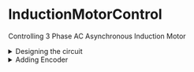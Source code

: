 # InductionMotorControl
Controlling 3 Phase AC Asynchronous Induction Motor

<details>
  
<summary> Designing the circuit </summary>

I've Designed the control boad around this IC fro Infineon [IGCM04F60GAXKMA1](https://www.digikey.ca/en/products/detail/infineon-technologies/IGCM04F60GAXKMA1/5960098)

Here is the video of testing the circuit and getting initial result:

 [ ![image](https://github.com/GhajariAli/InductionMotorControl/assets/124516346/e5c6398d-9890-4f7f-9bff-9ceaebefc4f3)](https://www.youtube.com/shorts/fg0to3o2meA)

So I designed a PCB to get things going Faster, you can find the KiCAD design and initial code to run the motor in [THIS](https://github.com/GhajariAli/InductionMotorControl/tree/FirstCurcuitDesign)https://github.com/GhajariAli/InductionMotorControl/tree/FirstCurcuitDesign branch

![image](https://github.com/GhajariAli/InductionMotorControl/assets/124516346/7d180d9a-082e-4a4d-8e66-88960f138076)

![image](https://github.com/GhajariAli/InductionMotorControl/assets/124516346/3f589aea-a336-4bb9-9014-de208c041ac9)

![image](https://github.com/GhajariAli/InductionMotorControl/assets/124516346/ef48dafa-2c1b-447d-9f68-5755eeecb492)

</details>

<details>
  
<summary> Adding Encoder </summary>
Induction Motors are usally not controlled by a closed loop using encoder but to validate and verify my own work I'd like to have and encoder on the shaft.

here is the encoder I've used : 

[![image](https://github.com/GhajariAli/InductionMotorControl/assets/124516346/795896b8-fc90-404c-ae55-26a9536d124e)](https://www.aliexpress.com/item/4000094589182.html?spm=a2g0o.order_list.order_list_main.51.55f218029jO34n)

Below is what I've designed to mount the encoder, you'll find all 3D models in the same branch as mentioned in the circuit diagram section.

![image](https://github.com/GhajariAli/InductionMotorControl/assets/124516346/297e91bb-acf1-4c62-90d7-24dd36e4b6fe)

![image](https://github.com/GhajariAli/InductionMotorControl/assets/124516346/8133c074-e35b-4a94-ba1a-8fad14bfdc7c)



</details>
